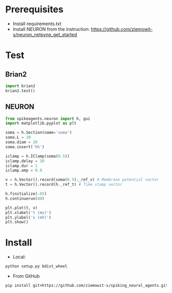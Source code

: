 # Prerequisites

* Install requirements.txt
* Install NEURON from the instruction: https://github.com/ziemowit-s/neuron_netpyne_get_started

# Test

## Brian2

```python
import brian2
brian2.test()
```

## NEURON

```python
from spikeagents.neuron import h, gui
import matplotlib.pyplot as plt

soma = h.Section(name='soma')
soma.L = 20
soma.diam = 20
soma.insert('hh')

iclamp = h.IClamp(soma(0.5))
iclamp.delay = 10
iclamp.dur = 1
iclamp.amp = 0.9

v = h.Vector().record(soma(0.5)._ref_v) # Membrane potential vector
t = h.Vector().record(h._ref_t) # Time stamp vector

h.finitialize(-65)
h.continuerun(40)

plt.plot(t, v)
plt.xlabel('t (ms)')
plt.ylabel('v (mV)')
plt.show()
```

# Install

* Local:
```bash
python setup.py bdist_wheel
```

* From GitHub
```bash
pip install git+https://github.com/ziemowit-s/spiking_neural_agents.git
```